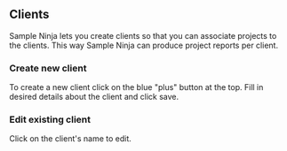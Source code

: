 ## Clients

Sample Ninja lets you create clients so that you can associate projects to the clients. This way Sample Ninja can produce
project reports per client.

### Create new client

To create a new client click on the blue "plus" button at the top. Fill in desired details about the client and click save.

### Edit existing client

Click on the client's name to edit. 

